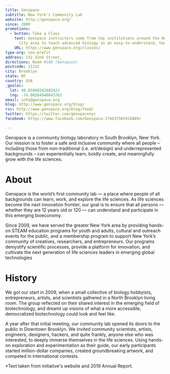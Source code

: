 ```yaml
---
title: Genspace
subtitle: New York's Community Lab
website: http://genspace.org/
since: 2009
promotions:
  - button: Take a Class
    text: Genspace instructors come from top institutions around the New York
      City area to teach advanced biology in an easy-to-understand, hands-on way.
    URL: https://www.genspace.org/classes/
type-org: non-profit
address: 132 32nd Street,
directions: Room #108 (Genspace)
postcode: 11232
city: Brooklyn
state: NY
country: USA
_geoloc:
  lat: 40.65680242682422
  lng: -74.00264940843763
email: info@genspace.org
blog: http://www.genspace.org/blog/
rss: http://www.genspace.org/blog/feed/
twitter: https://twitter.com/genspacenyc
facebook: https://www.facebook.com/Genspace-174637505918889/

---
```


Genspace is a community biology laboratory in South Brooklyn, New York. Our mission is to foster a safe and inclusive community where all people – including those from non-traditional (i.e. art/design) and underrepresented backgrounds – can experientially learn, boldly create, and meaningfully grow with the life sciences.

# About
Genspace is the world’s first community lab — a place where people of all backgrounds can learn, work, and explore the life sciences. As life sciences become the next innovation frontier, our goal is to ensure that all persons — whether they are 12 years old or 120 — can understand and participate in this emerging bioeconomy.  

Since 2009, we have served the greater New York area by providing hands-on STEAM education programs for youth and adults, cultural and outreach events for the public, and a membership program to support New York’s community of creatives, researchers, and entrepreneurs. Our programs demystify scientific processes, provide a platform for innovation, and cultivate the next generation of life sciences leaders in  emerging global technologies


# History
We got our start in 2009, when a small collective of biology hobbyists, entrepreneurs, artists, and scientists gathered in a North Brooklyn living room. The group reflected on their shared interest in the emerging field of biotechnology, and dreamt up visions of what a more accessible, democratized biotechnology could look and feel like. 

A year after that initial meeting, our community lab opened its doors to the public in Downtown Brooklyn. We invited community scientists, artists, engineers, designers, hackers, and quite frankly, anyone else who was interested, to deeply immerse themselves in the life sciences. Using hands-on exploration and experimentation as their guide, our early participants started million-dollar companies, created groundbreaking artwork, and competed in international contests. 




\*Text taken from initiative's website and 2019 Annual Report.
